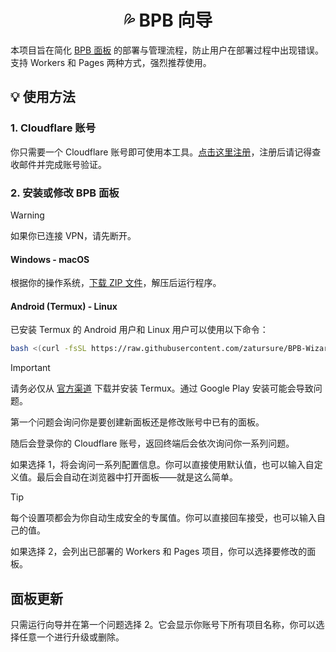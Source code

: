 <h1 align="center">💦 BPB 向导</h1>

本项目旨在简化 [BPB 面板](https://github.com/zatursure/BPB-Worker-Panel-Chinese) 的部署与管理流程，防止用户在部署过程中出现错误。支持 Workers 和 Pages 两种方式，强烈推荐使用。

## 💡 使用方法

### 1. Cloudflare 账号

你只需要一个 Cloudflare 账号即可使用本工具。[点击这里注册](https://dash.cloudflare.com/sign-up/)，注册后请记得查收邮件并完成账号验证。

### 2. 安装或修改 BPB 面板

> [!WARNING]
> 如果你已连接 VPN，请先断开。

#### Windows - macOS

根据你的操作系统，[下载 ZIP 文件](https://github.com/zatursure/BPB-Wizard-Chinese/releases/latest)，解压后运行程序。

#### Android (Termux) - Linux

已安装 Termux 的 Android 用户和 Linux 用户可以使用以下命令：

```bash
bash <(curl -fsSL https://raw.githubusercontent.com/zatursure/BPB-Wizard-Chinese/main/install.sh)
```

> [!IMPORTANT]  
> 请务必仅从 [官方渠道](https://github.com/termux/termux-app/releases/latest) 下载并安装 Termux。通过 Google Play 安装可能会导致问题。

第一个问题会询问你是要创建新面板还是修改账号中已有的面板。

随后会登录你的 Cloudflare 账号，返回终端后会依次询问你一系列问题。

如果选择 1，将会询问一系列配置信息。你可以直接使用默认值，也可以输入自定义值。最后会自动在浏览器中打开面板——就是这么简单。

> [!TIP]
> 每个设置项都会为你自动生成安全的专属值。你可以直接回车接受，也可以输入自己的值。

如果选择 2，会列出已部署的 Workers 和 Pages 项目，你可以选择要修改的面板。

## 面板更新

只需运行向导并在第一个问题选择 2。它会显示你账号下所有项目名称，你可以选择任意一个进行升级或删除。
